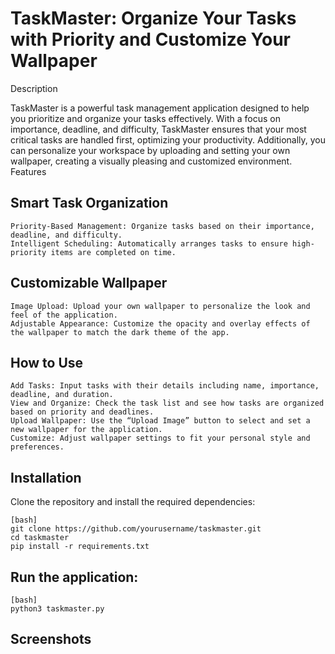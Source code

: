 # TaskMaster: Organize Your Tasks with Priority and Customize Your Wallpaper
Description

TaskMaster is a powerful task management application designed to help you prioritize and organize your tasks effectively. With a focus on importance, deadline, and difficulty, TaskMaster ensures that your most critical tasks are handled first, optimizing your productivity. Additionally, you can personalize your workspace by uploading and setting your own wallpaper, creating a visually pleasing and customized environment.
Features
## Smart Task Organization

    Priority-Based Management: Organize tasks based on their importance, deadline, and difficulty.
    Intelligent Scheduling: Automatically arranges tasks to ensure high-priority items are completed on time.

## Customizable Wallpaper

    Image Upload: Upload your own wallpaper to personalize the look and feel of the application.
    Adjustable Appearance: Customize the opacity and overlay effects of the wallpaper to match the dark theme of the app.

## How to Use

    Add Tasks: Input tasks with their details including name, importance, deadline, and duration.
    View and Organize: Check the task list and see how tasks are organized based on priority and deadlines.
    Upload Wallpaper: Use the “Upload Image” button to select and set a new wallpaper for the application.
    Customize: Adjust wallpaper settings to fit your personal style and preferences.

## Installation

Clone the repository and install the required dependencies:
```
[bash]
git clone https://github.com/yourusername/taskmaster.git
cd taskmaster
pip install -r requirements.txt
```

## Run the application:
```
[bash]
python3 taskmaster.py
```

## Screenshots
